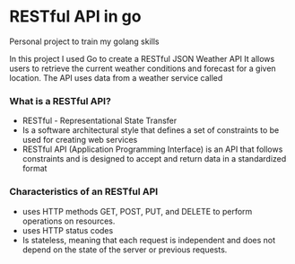 # RESTful API in go

Personal project to train my golang skills

In this project I used Go to create a RESTful JSON Weather API
It allows users to retrieve the current weather conditions and forecast for a given location.
The API uses data from a weather service called

### What is a RESTful API?
- RESTful - Representational State Transfer
- Is a software architectural style that defines a set of constraints to be used for creating web services
- RESTful API (Application Programming Interface) is an API that follows constraints and is designed to accept and return data in a standardized format

### Characteristics of an RESTful API
- uses HTTP methods GET, POST, PUT, and DELETE to perform operations on resources.
- uses HTTP status codes
- Is stateless, meaning that each request is independent and does not depend on the state of the server or previous requests.
